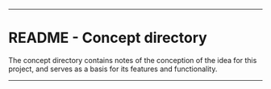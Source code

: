
***

# README - Concept directory

The concept directory contains notes of the conception of the idea for this project, and serves as a basis for its features and functionality.

***
